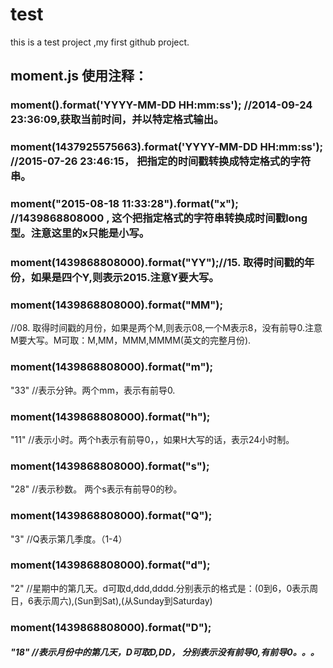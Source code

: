 # test
this is a test project ,my first github project.

moment.js 使用注释：
-----------------
### moment().format('YYYY-MM-DD HH:mm:ss'); //2014-09-24 23:36:09,获取当前时间，并以特定格式输出。
### moment(1437925575663).format('YYYY-MM-DD HH:mm:ss'); //2015-07-26 23:46:15， 把指定的时间戳转换成特定格式的字符串。
### moment("2015-08-18 11:33:28").format("x"); //1439868808000 , 这个把指定格式的字符串转换成时间戳long型。注意这里的x只能是小写。
### moment(1439868808000).format("YY");//15. 取得时间戳的年份，如果是四个Y,则表示2015.注意Y要大写。
### moment(1439868808000).format("MM");
//08. 取得时间戳的月份，如果是两个M,则表示08,一个M表示8，没有前导0.注意M要大写。M可取：M,MM，MMM,MMMM(英文的完整月份).

### moment(1439868808000).format("m");
"33"   //表示分钟。两个mm，表示有前导0.
### moment(1439868808000).format("h");
"11"  //表示小时。两个h表示有前导0，，如果H大写的话，表示24小时制。
### moment(1439868808000).format("s");
"28"   //表示秒数。 两个s表示有前导0的秒。
### moment(1439868808000).format("Q");
"3" //Q表示第几季度。（1-4）
### moment(1439868808000).format("d");
"2"  //星期中的第几天。d可取d,ddd,dddd.分别表示的格式是：(0到6，0表示周日，6表示周六),(Sun到Sat),(从Sunday到Saturday)
### moment(1439868808000).format("D");
  ##### "18"  //表示月份中的第几天，D可取D,DD， 分别表示没有前导0,有前导0。。。
